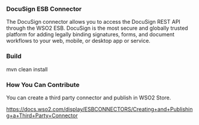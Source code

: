 ### DocuSign ESB Connector

The DocuSign connector allows you to access the DocuSign REST  API  through the WSO2 ESB. DocuSign is the most secure
and globally trusted platform for adding legally binding signatures, forms, and document workflows to your web, mobile,
or desktop app or service.

### Build

mvn clean install

### How You Can Contribute
You can create a third party connector and publish in WSO2 Store.

https://docs.wso2.com/display/ESBCONNECTORS/Creating+and+Publishing+a+Third+Party+Connector
